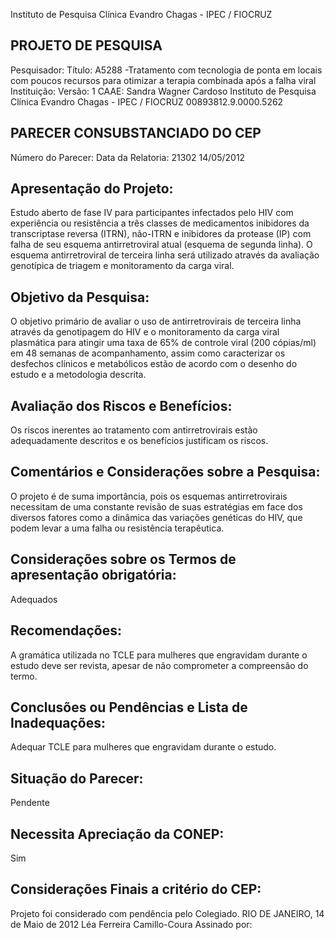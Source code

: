 Instituto de Pesquisa Clínica Evandro Chagas - IPEC / FIOCRUZ
## PROJETO DE PESQUISA
Pesquisador:
Título: A5288 -Tratamento com tecnologia de ponta em locais com poucos recursos para otimizar a terapia combinada após a falha viral
Instituição:
Versão: 1
CAAE:
Sandra Wagner Cardoso
Instituto de Pesquisa Clínica Evandro Chagas - IPEC / FIOCRUZ
00893812.9.0000.5262
## PARECER CONSUBSTANCIADO DO CEP
Número do Parecer:
Data da Relatoria:
21302
14/05/2012
## Apresentação do Projeto:
Estudo aberto de fase IV para participantes infectados pelo HIV com experiência ou resistência a três classes de medicamentos inibidores da transcriptase reversa (ITRN), não-ITRN e inibidores da protease (IP) com falha de seu esquema antirretroviral atual (esquema de segunda linha). O esquema antirretroviral de terceira linha será utilizado através da avaliação genotípica de triagem e monitoramento da carga viral.
## Objetivo da Pesquisa:
O objetivo primário de avaliar o uso de antirretrovirais de terceira linha através da genotipagem do HIV e o monitoramento da carga viral plasmática para atingir uma taxa de 65% de controle viral (200 cópias/ml) em 48 semanas de acompanhamento, assim como caracterizar os desfechos clínicos e metabólicos estão de acordo com o desenho do estudo e a metodologia descrita.
## Avaliação dos Riscos e Benefícios:
Os riscos inerentes ao tratamento com antirretrovirais estão adequadamente descritos e os benefícios justificam os riscos.
## Comentários e Considerações sobre a Pesquisa:
O projeto é de suma importância, pois os esquemas antirretrovirais necessitam de uma constante revisão de suas estratégias em face dos diversos fatores como a dinâmica das variações genéticas do HIV, que podem levar a uma falha ou resistência terapêutica.
## Considerações sobre os Termos de apresentação obrigatória:
Adequados
## Recomendações:
A gramática utilizada no TCLE para mulheres que engravidam durante o estudo deve ser revista, apesar de não comprometer a compreensão do termo.
## Conclusões ou Pendências e Lista de Inadequações:
Adequar TCLE para mulheres que engravidam durante o estudo.
## Situação do Parecer:
Pendente
## Necessita Apreciação da CONEP:
Sim
## Considerações Finais a critério do CEP:
Projeto foi considerado com pendência pelo Colegiado.
RIO DE JANEIRO, 14 de Maio de 2012
Léa Ferreira Camillo-Coura Assinado por: